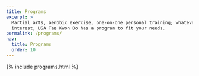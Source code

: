 ```yaml
---
title: Programs
excerpt: >
  Martial arts, aerobic exercise, one-on-one personal training; whatever your
  interest, USA Tae Kwon Do has a program to fit your needs.
permalink: /programs/
nav:
  title: Programs
  order: 10
---
```


{% include programs.html %}
